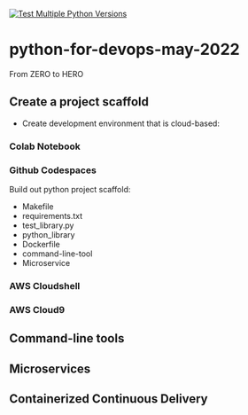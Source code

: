 [![Test Multiple Python Versions](https://github.com/snuzbrokh/python_devops/actions/workflows/main.yml/badge.svg)](https://github.com/snuzbrokh/python_devops/actions/workflows/main.yml)

# python-for-devops-may-2022
From ZERO to HERO

## Create a project scaffold

* Create development environment that is cloud-based: 
### Colab Notebook
### Github Codespaces

Build out python project scaffold:
* Makefile
* requirements.txt
* test_library.py
* python_library
* Dockerfile
* command-line-tool
* Microservice

### AWS Cloudshell
### AWS Cloud9

## Command-line tools

## Microservices

## Containerized Continuous Delivery
